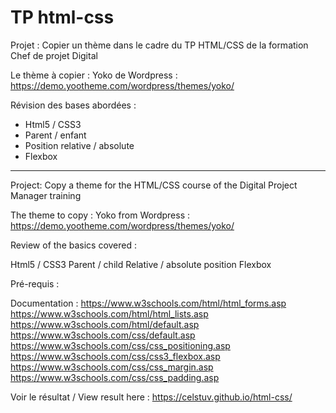 # TP html-css
Projet  :
Copier un thème dans le cadre du TP HTML/CSS de la formation Chef de projet Digital

Le thème à copier :
Yoko de Wordpress : https://demo.yootheme.com/wordpress/themes/yoko/

Révision des bases abordées :
 - Html5 / CSS3
 - Parent / enfant
 - Position relative / absolute
 - Flexbox

-----------------------------------------------------------------------------------------
Project: Copy a theme for the HTML/CSS course of the Digital Project Manager training

The theme to copy : 
Yoko from Wordpress : https://demo.yootheme.com/wordpress/themes/yoko/

Review of the basics covered :

Html5 / CSS3
Parent / child
Relative / absolute position
Flexbox

Pré-requis :

Documentation :
https://www.w3schools.com/html/html_forms.asp
https://www.w3schools.com/html/html_lists.asp
https://www.w3schools.com/html/default.asp
https://www.w3schools.com/css/default.asp
https://www.w3schools.com/css/css_positioning.asp
https://www.w3schools.com/css/css3_flexbox.asp
https://www.w3schools.com/css/css_margin.asp
https://www.w3schools.com/css/css_padding.asp


Voir le résultat / View result here : https://celstuv.github.io/html-css/
